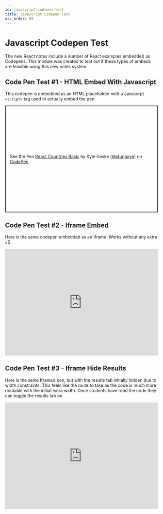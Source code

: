 ```yaml
---
id: javascript-codepen-test 
title: Javascript Codepen Test
nav_order: 99 
---
```


# Javascript Codepen Test

The new React notes include a number of React examples embedded as Codepens. This module was created to test out if these types of embeds are feasible using this new notes system

## Code Pen Test #1 - HTML Embed With Javascript

This codepen is embedded as an HTML placeholder with a Javascrpt `<script>` tag used to actually embed the pen. 

<p class="codepen" data-height="350" data-theme-id="light" data-default-tab="js,result" data-user="stungeye" data-slug-hash="dyGprML" style="height: 350px; box-sizing: border-box; display: flex; align-items: center; justify-content: center; border: 2px solid; margin: 1em 0; padding: 1em;" data-pen-title="React Countries Basic">
  <span>See the Pen <a href="https://codepen.io/stungeye/pen/dyGprML">
  React Countries Basic</a> by Kyle Geske (<a href="https://codepen.io/stungeye">@stungeye</a>)
  on <a href="https://codepen.io">CodePen</a>.</span>
</p>
<script async src="https://static.codepen.io/assets/embed/ei.js"></script>

## Code Pen Test #2 - Iframe Embed 

Here is the same codepen embedded as an Iframe. Works without any extra JS.

<iframe height="350" style="width: 100%;" scrolling="no" title="React Countries Basic" src="https://codepen.io/stungeye/embed/dyGprML?height=265&theme-id=light&default-tab=js,result" frameborder="no" loading="lazy" allowtransparency="true" allowfullscreen="true">
  See the Pen <a href='https://codepen.io/stungeye/pen/dyGprML'>React Countries Basic</a> by Kyle Geske
  (<a href='https://codepen.io/stungeye'>@stungeye</a>) on <a href='https://codepen.io'>CodePen</a>.
</iframe>

## Code Pen Test #3 - Iframe Hide Results

Here is the same Iframed pen, but with the results tab initially hidden due to width constraints. This feels like the route to take as the code is much more readable with the initial extra width. Once students have read the code they can toggle the results tab on.

<iframe height="350" style="width: 100%;" scrolling="no" title="React Countries Basic" src="https://codepen.io/stungeye/embed/dyGprML?height=265&theme-id=light&default-tab=js" frameborder="no" loading="lazy" allowtransparency="true" allowfullscreen="true">
  See the Pen <a href='https://codepen.io/stungeye/pen/dyGprML'>React Countries Basic</a> by Kyle Geske
  (<a href='https://codepen.io/stungeye'>@stungeye</a>) on <a href='https://codepen.io'>CodePen</a>.